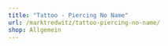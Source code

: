```yaml
---
title: "Tattoo - Piercing No Name"
url: /marktredwitz/tattoo-piercing-no-name/
shop: Allgemein
---
```

